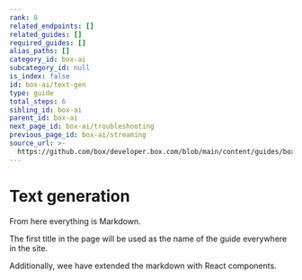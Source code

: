 ```yaml
---
rank: 8
related_endpoints: []
related_guides: []
required_guides: []
alias_paths: []
category_id: box-ai
subcategory_id: null
is_index: false
id: box-ai/text-gen
type: guide
total_steps: 6
sibling_id: box-ai
parent_id: box-ai
next_page_id: box-ai/troubleshooting
previous_page_id: box-ai/streaming
source_url: >-
  https://github.com/box/developer.box.com/blob/main/content/guides/box-ai/text-gen.md
---
```

# Text generation

From here everything is Markdown.

The first title in the page will be used as the name of the guide everywhere in
the site.

Additionally, wee have extended the markdown with React components.